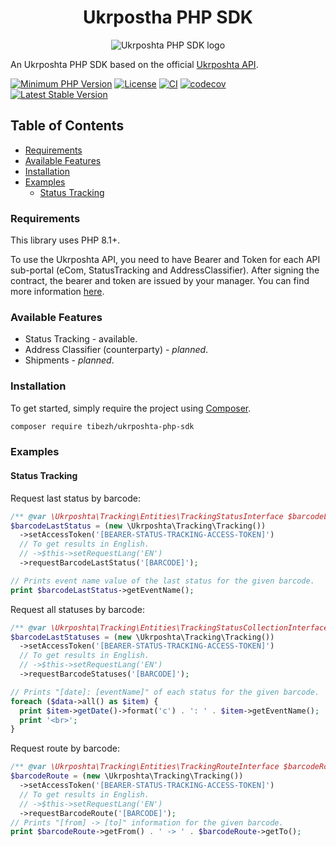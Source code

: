 <h1 align="center">Ukrpostha PHP SDK</h1>
<p align="center">
    <img src="https://raw.githubusercontent.com/tibezh/ukrposhta-php-sdk/master/doc/assets/ukrpostha_logo.svg" title="Ukrposhta PHP SDK" alt="Ukrposhta PHP SDK logo">
</p>

An Ukrposhta PHP SDK based on the official [Ukrposhta API].

<p align="center">

[![Minimum PHP Version](http://img.shields.io/badge/php-%3E%3D8.1-8892BF.svg)](https://php.net/)
[![License](https://img.shields.io/badge/license-MIT-green)](https://github.com/tibezh/ukrposhta-php-sdk/blob/master/LICENSE)
[![CI](https://github.com/tibezh/ukrposhta-php-sdk/actions/workflows/ci.yml/badge.svg)](https://github.com/tibezh/ukrposhta-php-sdk/actions/workflows/ci.yml)
[![codecov](https://codecov.io/gh/tibezh/ukrposhta-php-sdk/graph/badge.svg?token=PPRCRB96LZ)](https://codecov.io/gh/tibezh/ukrposhta-php-sdk)
[![Latest Stable Version](https://img.shields.io/packagist/v/tibezh/ukrposhta-php-sdk.svg)](https://packagist.org/packages/tibezh/ukrposhta-php-sdk)

</p>

## Table of Contents
* [Requirements](#requirements)
* [Available Features](#available-features)
* [Installation](#installation)
* [Examples](#examples)
  * [Status Tracking](#status-tracking)


<a name="requirements"></a>
### Requirements
This library uses PHP 8.1+.

To use the Ukrposhta API, you need to have Bearer and Token for each API sub-portal (eCom, StatusTracking and AddressClassifier).
After signing the contract, the bearer and token are issued by your manager.
You can find more information [here](https://dev.ukrposhta.ua/for-business).


<a name="available-features"></a>
### Available Features
* Status Tracking - available.
* Address Classifier (counterparty) - _planned_.
* Shipments - _planned_.


<a name="installation"></a>
### Installation
To get started, simply require the project using [Composer](https://getcomposer.org/).

```bash
composer require tibezh/ukrposhta-php-sdk
```


<a name="examples"></a>
### Examples

<a name="status-tracking"></a>
#### Status Tracking

Request last status by barcode:

```php
/** @var \Ukrposhta\Tracking\Entities\TrackingStatusInterface $barcodeLastStatus */
$barcodeLastStatus = (new \Ukrposhta\Tracking\Tracking())
  ->setAccessToken('[BEARER-STATUS-TRACKING-ACCESS-TOKEN]')
  // To get results in English.
  // ->$this->setRequestLang('EN')
  ->requestBarcodeLastStatus('[BARCODE]');

// Prints event name value of the last status for the given barcode.
print $barcodeLastStatus->getEventName();
```

Request all statuses by barcode:

```php
/** @var \Ukrposhta\Tracking\Entities\TrackingStatusCollectionInterface $barcodeLastStatuses */
$barcodeLastStatuses = (new \Ukrposhta\Tracking\Tracking())
  ->setAccessToken('[BEARER-STATUS-TRACKING-ACCESS-TOKEN]')
  // To get results in English.
  // ->$this->setRequestLang('EN')
  ->requestBarcodeStatuses('[BARCODE]');

// Prints "[date]: [eventName]" of each status for the given barcode.
foreach ($data->all() as $item) {
  print $item->getDate()->format('c') . ': ' . $item->getEventName();
  print '<br>';
}
```

Request route by barcode:

```php
/** @var \Ukrposhta\Tracking\Entities\TrackingRouteInterface $barcodeRoute */
$barcodeRoute = (new \Ukrposhta\Tracking\Tracking())
  ->setAccessToken('[BEARER-STATUS-TRACKING-ACCESS-TOKEN]')
  // To get results in English.
  // ->$this->setRequestLang('EN')
  ->requestBarcodeRoute('[BARCODE]');
// Prints "[from] -> [to]" information for the given barcode.
print $barcodeRoute->getFrom() . ' -> ' . $barcodeRoute->getTo();
```

[Ukrposhta API]: https://dev.ukrposhta.ua/documentation "Ukrposhta API"
